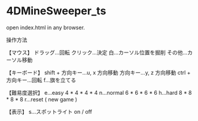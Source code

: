 # 4DMineSweeper_ts

open index.html in any browser.

操作方法

【マウス】
ドラッグ...回転
クリック...決定
  白...カーソル位置を掘削
  その他...カーソル移動
 
【キーボード】
shift + 方向キー...u, x 方向移動
方向キー...y, z 方向移動
ctrl + 方向キー...回転
f...旗を立てる

【難易度選択】
e...easy 4 * 4 * 4 * 4
n...normal 6 * 6 * 6 * 6
h...hard 8 * 8 * 8 * 8
r...reset ( new game )

【表示】
s...スポットライト on / off

